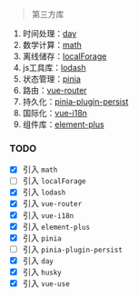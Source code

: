 > 第三方库
1. 时间处理：[day](https://day.js.org)
2. 数学计算：[math](https://mathjs.org)
3. 离线储存：[localForage](https://localforage.docschina.org)
4. js工具库：[lodash](https://www.lodashjs.com)
5. 状态管理：[pinia](https://pinia.vuejs.org)
6. 路由：[vue-router](https://router.vuejs.org)
7. 持久化：[pinia-plugin-persist](https://github.com/Seb-L/pinia-plugin-persist)
8. 国际化：[vue-i18n](https://vue-i18n.intlify.dev)
9. 组件库：[element-plus](https://element-plus.org)

### TODO
- [x] 引入 `math`
- [ ] 引入 `localForage`
- [x] 引入 `lodash`
- [x] 引入 `vue-router`
- [x] 引入 `vue-i18n`
- [x] 引入 `element-plus`
- [x] 引入 `pinia` 
- [ ] 引入 `pinia-plugin-persist` 
- [x] 引入 `day`
- [x] 引入 `husky` 
- [x] 引入 `vue-use` 
